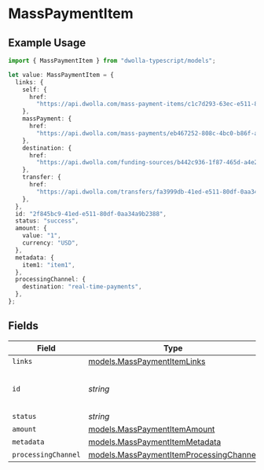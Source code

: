 # MassPaymentItem

## Example Usage

```typescript
import { MassPaymentItem } from "dwolla-typescript/models";

let value: MassPaymentItem = {
  links: {
    self: {
      href:
        "https://api.dwolla.com/mass-payment-items/c1c7d293-63ec-e511-80df-0aa34a9b2388",
    },
    massPayment: {
      href:
        "https://api.dwolla.com/mass-payments/eb467252-808c-4bc0-b86f-a5cd01454563",
    },
    destination: {
      href:
        "https://api.dwolla.com/funding-sources/b442c936-1f87-465d-a4e2-a982164b26bd",
    },
    transfer: {
      href:
        "https://api.dwolla.com/transfers/fa3999db-41ed-e511-80df-0aa34a9b2388",
    },
  },
  id: "2f845bc9-41ed-e511-80df-0aa34a9b2388",
  status: "success",
  amount: {
    value: "1",
    currency: "USD",
  },
  metadata: {
    item1: "item1",
  },
  processingChannel: {
    destination: "real-time-payments",
  },
};
```

## Fields

| Field                                                                                    | Type                                                                                     | Required                                                                                 | Description                                                                              | Example                                                                                  |
| ---------------------------------------------------------------------------------------- | ---------------------------------------------------------------------------------------- | ---------------------------------------------------------------------------------------- | ---------------------------------------------------------------------------------------- | ---------------------------------------------------------------------------------------- |
| `links`                                                                                  | [models.MassPaymentItemLinks](../models/masspaymentitemlinks.md)                         | :heavy_minus_sign:                                                                       | N/A                                                                                      |                                                                                          |
| `id`                                                                                     | *string*                                                                                 | :heavy_minus_sign:                                                                       | N/A                                                                                      | 2f845bc9-41ed-e511-80df-0aa34a9b2388                                                     |
| `status`                                                                                 | *string*                                                                                 | :heavy_minus_sign:                                                                       | N/A                                                                                      | success                                                                                  |
| `amount`                                                                                 | [models.MassPaymentItemAmount](../models/masspaymentitemamount.md)                       | :heavy_minus_sign:                                                                       | N/A                                                                                      |                                                                                          |
| `metadata`                                                                               | [models.MassPaymentItemMetadata](../models/masspaymentitemmetadata.md)                   | :heavy_minus_sign:                                                                       | N/A                                                                                      |                                                                                          |
| `processingChannel`                                                                      | [models.MassPaymentItemProcessingChannel](../models/masspaymentitemprocessingchannel.md) | :heavy_minus_sign:                                                                       | N/A                                                                                      |                                                                                          |